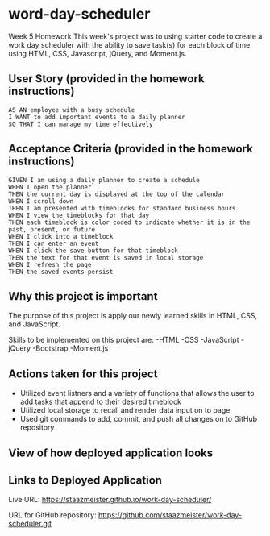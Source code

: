 # word-day-scheduler
Week 5 Homework
This week's project was to using starter code to create a work day scheduler with the ability to save task(s) for each block of time using HTML, CSS, Javascript, jQuery, and Moment.js.


## User Story (provided in the homework instructions)
```
AS AN employee with a busy schedule
I WANT to add important events to a daily planner
SO THAT I can manage my time effectively

```

## Acceptance Criteria (provided in the homework instructions)
```
GIVEN I am using a daily planner to create a schedule
WHEN I open the planner
THEN the current day is displayed at the top of the calendar
WHEN I scroll down
THEN I am presented with timeblocks for standard business hours
WHEN I view the timeblocks for that day
THEN each timeblock is color coded to indicate whether it is in the past, present, or future
WHEN I click into a timeblock
THEN I can enter an event
WHEN I click the save button for that timeblock
THEN the text for that event is saved in local storage
WHEN I refresh the page
THEN the saved events persist

```

## Why this project is important
The purpose of this project is apply our newly learned skills in HTML, CSS, and JavaScript.

Skills to be implemented on this project are:
-HTML
-CSS
-JavaScript
-jQuery
-Bootstrap
-Moment.js

## Actions taken for this project
- Utilized event listners and a variety of functions that allows the user to add tasks that append to their desired timeblock
- Utilized local storage to recall and render data input on to page
- Used git commands to add, commit, and push all changes on to GitHub repository

## View of how deployed application looks







## Links to Deployed Application
Live URL: https://staazmeister.github.io/work-day-scheduler/

URL for GitHub repository: https://github.com/staazmeister/work-day-scheduler.git

